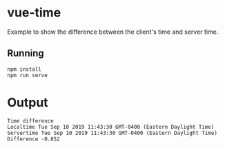 # vue-time

Example to show the difference between the client's time and server time.

## Running

    npm install
    npm run serve


# Output

    Time difference
    Localtime Tue Sep 10 2019 11:43:30 GMT-0400 (Eastern Daylight Time)
    Servertime Tue Sep 10 2019 11:43:30 GMT-0400 (Eastern Daylight Time)
    Difference -0.852
